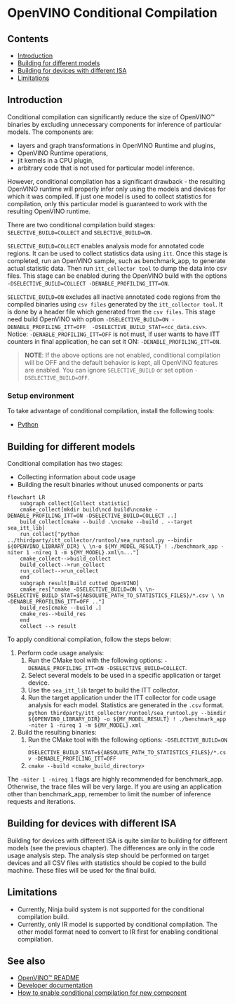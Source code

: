# OpenVINO Conditional Compilation

## Contents

- [Introduction](#introduction)
- [Building for different models](#building-for-different-models)
- [Building for devices with different ISA](#building-for-devices-with-different-isa)
- [Limitations](#limitations)

## Introduction

Conditional compilation can significantly reduce the size of OpenVINO™ binaries by excluding unnecessary components for inference of particular models. The components are:
* layers and graph transformations in OpenVINO Runtime and plugins,
* OpenVINO Runtime operations,
* jit kernels in a CPU plugin,
* arbitrary code that is not used for particular model inference.

However, conditional compilation has a significant drawback - the resulting OpenVINO runtime will properly infer only using the models and devices for which it was compiled. If just one model is used to collect statistics for compilation, only this particular model is guaranteed to work with the resulting OpenVINO runtime.

There are two conditional compilation build stages: `SELECTIVE_BUILD=COLLECT` and `SELECTIVE_BUILD=ON`.

`SELECTIVE_BUILD=COLLECT` enables analysis mode for annotated code regions. It can be used to collect statistics data using `itt`. Once this stage is completed, run an OpenVINO sample, such as benchmark_app, to generate actual statistic data. Then run `itt_collector tool` to dump the data into csv files. This stage can be enabled during the OpenVINO build with the options `-DSELECTIVE_BUILD=COLLECT -DENABLE_PROFILING_ITT=ON`.

`SELECTIVE_BUILD=ON` excludes all inactive annotated code regions from the compiled binaries using `csv files` generated by the `itt_collector tool`. It is done by a header file which generated from the `csv files`. This stage need build OpenVINO with option `-DSELECTIVE_BUILD=ON -DENABLE_PROFILING_ITT=OFF  -DSELECTIVE_BUILD_STAT=<cc_data.csv>`. Notice: `-DENABLE_PROFILING_ITT=OFF` is not must, if user wants to have ITT counters in final application, he can set it ON: `-DENABLE_PROFILING_ITT=ON`.

> **NOTE**:  If the above options are not enabled, conditional compilation will be OFF and the default behavior is kept, all OpenVINO features are enabled. You can ignore `SELECTIVE_BUILD` or set option `-DSELECTIVE_BUILD=OFF`.

### Setup environment

To take advantage of conditional compilation, install the following tools:
* [Python](https://www.python.org)

## Building for different models

Conditional compilation has two stages:
* Collecting information about code usage
* Building the result binaries without unused components or parts

```mermaid
flowchart LR
    subgraph collect[Collect statistic]
    cmake_collect[mkdir build\ncd build\ncmake -DENABLE_PROFILING_ITT=ON -DSELECTIVE_BUILD=COLLECT ..]
    build_collect[cmake --build .\ncmake --build . --target sea_itt_lib]
    run_collect["python ../thirdparty/itt_collector/runtool/sea_runtool.py --bindir ${OPENVINO_LIBRARY_DIR} \ \n-o ${MY_MODEL_RESULT} ! ./benchmark_app -niter 1 -nireq 1 -m ${MY_MODEL}.xml\n..."]
    cmake_collect-->build_collect
    build_collect-->run_collect
    run_collect-->run_collect
    end
    subgraph result[Build cutted OpenVINO]
    cmake_res["cmake -DSELECTIVE_BUILD=ON \ \n-DSELECTIVE_BUILD_STAT=${ABSOLUTE_PATH_TO_STATISTICS_FILES}/*.csv \ \n -DENABLE_PROFILING_ITT=OFF .."]
    build_res[cmake --build .]
    cmake_res-->build_res
    end
    collect --> result
```

To apply conditional compilation, follow the steps below:

1. Perform code usage analysis:
    1. Run the CMake tool with the following options: `-DENABLE_PROFILING_ITT=ON -DSELECTIVE_BUILD=COLLECT`.
    2. Select several models to be used in a specific application or target device.
    3. Use the `sea_itt_lib` target to build the ITT collector.
    4. Run the target application under the ITT collector for code usage analysis for each model. Statistics are generated in the `.csv` format.  
`python thirdparty/itt_collector/runtool/sea_runtool.py --bindir ${OPENVINO_LIBRARY_DIR} -o ${MY_MODEL_RESULT} ! ./benchmark_app -niter 1 -nireq 1 -m ${MY_MODEL}.xml`
2. Build the resulting binaries:
    1. Run the CMake tool with the following options: `-DSELECTIVE_BUILD=ON -DSELECTIVE_BUILD_STAT=${ABSOLUTE_PATH_TO_STATISTICS_FILES}/*.csv -DENABLE_PROFILING_ITT=OFF`
    2. `cmake --build <cmake_build_directory>`

The `-niter 1 -nireq 1` flags are highly recommended for benchmark_app. Otherwise, the trace files will be very large. 
If you are using an application other than benchmark_app, remember to limit the number of inference requests and iterations.

## Building for devices with different ISA

Building for devices with different ISA is quite similar to building for different models (see the previous chapter).
The differences are only in the code usage analysis step. The analysis step should be performed on target devices and all CSV files with statistics should be copied to the build machine. These files will be used for the final build.

## Limitations

* Currently, Ninja build system is not supported for the conditional compilation build.
* Currently, only IR model is supported by conditional compilation. The other model format need to convert to IR first for enabling conditional compilation.

## See also
 * [OpenVINO™ README](../../README.md)
 * [Developer documentation](../../docs/dev/index.md)
 * [How to enable conditional compilation for new component](../../src/common/conditional_compilation/docs/develop_cc_for_new_component.md)

